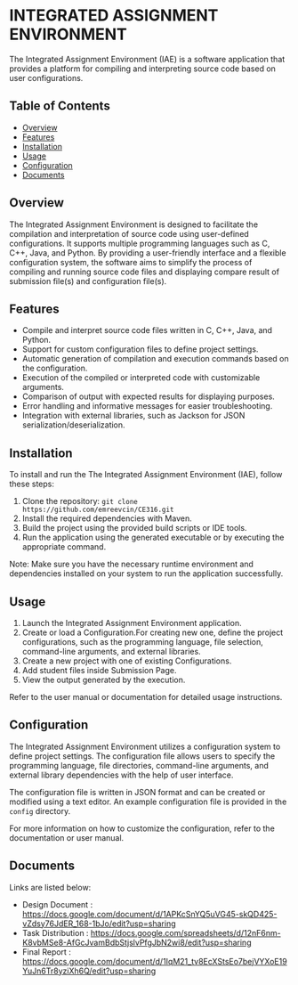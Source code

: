 # INTEGRATED ASSIGNMENT ENVIRONMENT

The Integrated Assignment Environment (IAE) is a software application that provides a platform for compiling and interpreting source code based on user configurations.

## Table of Contents

- [Overview](#overview)
- [Features](#features)
- [Installation](#installation)
- [Usage](#usage)
- [Configuration](#configuration)
- [Documents](#documents)

## Overview

The Integrated Assignment Environment is designed to facilitate the compilation and interpretation of source code using user-defined configurations. It supports multiple programming languages such as C, C++, Java, and Python. By providing a user-friendly interface and a flexible configuration system, the software aims to simplify the process of compiling and running source code files and displaying compare result of submission file(s) and configuration file(s).

## Features

- Compile and interpret source code files written in C, C++, Java, and Python.
- Support for custom configuration files to define project settings.
- Automatic generation of compilation and execution commands based on the configuration.
- Execution of the compiled or interpreted code with customizable arguments.
- Comparison of output with expected results for displaying purposes.
- Error handling and informative messages for easier troubleshooting.
- Integration with external libraries, such as Jackson for JSON serialization/deserialization.

## Installation

To install and run the The Integrated Assignment Environment (IAE), follow these steps:

1. Clone the repository: `git clone https://github.com/emreevcin/CE316.git`
2. Install the required dependencies with Maven.
3. Build the project using the provided build scripts or IDE tools.
4. Run the application using the generated executable or by executing the appropriate command.

Note: Make sure you have the necessary runtime environment and dependencies installed on your system to run the application successfully.

## Usage

1. Launch the Integrated Assignment Environment application.
2. Create or load a Configuration.For creating new one, define the project configurations, such as the programming language, file selection, command-line arguments, and external libraries.
3. Create a new project with one of existing Configurations.
4. Add student files inside Submission Page.
6. View the output generated by the execution.

Refer to the user manual or documentation for detailed usage instructions.

## Configuration

The Integrated Assignment Environment utilizes a configuration system to define project settings. The configuration file allows users to specify the programming language, file directories, command-line arguments, and external library dependencies with the help of user interface. 

The configuration file is written in JSON format and can be created or modified using a text editor. An example configuration file is provided in the `config` directory.

For more information on how to customize the configuration, refer to the documentation or user manual.

## Documents
Links are listed below:
- Design Document   : https://docs.google.com/document/d/1APKcSnYQ5uVG45-skQD425-vZdsy76JdER_168-1bJo/edit?usp=sharing
- Task Distribution : https://docs.google.com/spreadsheets/d/12nF6nm-K8vbMSe8-AfGcJvamBdbStjslvPfgJbN2wi8/edit?usp=sharing
- Final Report      : https://docs.google.com/document/d/1IqM21_tv8EcXStsEo7bejVYXoE19YuJn6Tr8yziXh6Q/edit?usp=sharing


